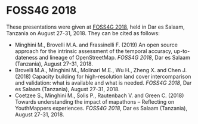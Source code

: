 # FOSS4G 2018
These presentations were given at [FOSS4G 2018](https://2018.foss4g.org/), held in Dar es Salaam, Tanzania on August 27-31, 2018.
They can be cited as follows:

* Minghini M., Brovelli M.A. and Frassinelli F. (2019) An open source approach for the intrinsic assessment of the temporal accuracy,
up-to-dateness and lineage of OpenStreetMap. _FOSS4G 2018_, Dar es Salaam (Tanzania), August 27-31, 2018.
* Brovelli M.A., Minghini M., Molinari M.E., Wu H., Zheng X. and Chen J. (2018) Capacity building for high-resolution land cover intercomparison and validation:
what is available and what is needed. _FOSS4G 2018_, Dar es Salaam (Tanzania), August 27-31, 2018.
* Coetzee S., Minghini M., Solis P., Rautenbach V. and Green C. (2018) Towards understanding the impact of mapathons – Reflecting on YouthMappers experiences.
_FOSS4G 2018_, Dar es Salaam (Tanzania), August 27-31, 2018.
